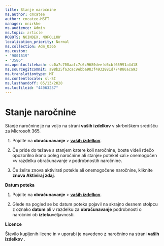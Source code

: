 ```yaml
---
title: Stanje naročnine
ms.author: cmcatee
author: cmcatee-MSFT
manager: mnirkhe
ms.audience: Admin
ms.topic: article
ROBOTS: NOINDEX, NOFOLLOW
localization_priority: Normal
ms.collection: Adm_O365
ms.custom:
- "9001519"
- "3586"
ms.openlocfilehash: cc0a7c708aafc7c6c9680deefd6cbf65991a4d18
ms.sourcegitcommit: a98b25fa3cac9ebba983f4932881d774880aca93
ms.translationtype: MT
ms.contentlocale: sl-SI
ms.lasthandoff: 05/13/2020
ms.locfileid: "44063237"
---
```

# <a name="subscription-status"></a>Stanje naročnine

Stanje naročnine je na voljo na strani **vaših izdelkov** v skrbniškem središču za Microsoft 365.

1. Pojdite na **obračunavanje**  >  **[vaših izdelkov](https://go.microsoft.com/fwlink/p/?linkid=842054)**.

2. Če pride do težave s stanjem katere koli naročnine, boste videli rdečo opozorilno ikono poleg naročnine ali stanje» potekel «ali» onemogočen «v razdelku obračunavanje v podrobnostih naročnine.

3. Če želite znova aktivirati potekle ali onemogočene naročnine, kliknite **znova Aktiviraj zdaj**.

**Datum poteka**

1. Pojdite na **obračunavanje**  >  **[vaših izdelkov](https://go.microsoft.com/fwlink/p/?linkid=842054)**.

2. Glede na pogled se bo datum poteka pojavil na skrajno desnem stolpcu z oznako **datum** ali v razdelku za **obračunavanje** podrobnosti o naročnini ob **izteku**veljavnosti.

**Licence**

Število kupljenih licenc in v uporabi je navedeno z naročnino na strani **vaših izdelkov** .

